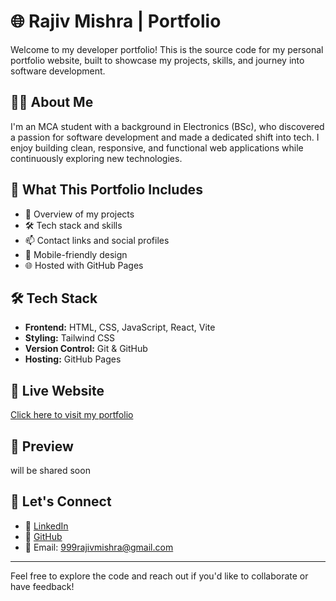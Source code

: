 # 🌐 Rajiv Mishra | Portfolio

Welcome to my developer portfolio! This is the source code for my personal portfolio website, built to showcase my projects, skills, and journey into software development.

## 🧑‍💻 About Me

I'm an MCA student with a background in Electronics (BSc), who discovered a passion for software development and made a dedicated shift into tech. I enjoy building clean, responsive, and functional web applications while continuously exploring new technologies.

## 🚀 What This Portfolio Includes

- 💼 Overview of my projects
- 🛠️ Tech stack and skills
- 📫 Contact links and social profiles
- 📱 Mobile-friendly design
- 🌐 Hosted with GitHub Pages

## 🛠️ Tech Stack

- **Frontend:** HTML, CSS, JavaScript, React, Vite
- **Styling:** Tailwind CSS
- **Version Control:** Git & GitHub
- **Hosting:** GitHub Pages

## 🔗 Live Website

[Click here to visit my portfolio](https://tech-rajiv.github.io/_me)

## 📸 Preview

will be shared soon


## 🤝 Let's Connect

- 💼 [LinkedIn](https://www.linkedin.com/in/your-link)
- 🐙 [GitHub](https://github.com/tech-rajiv)
- 📧 Email: 999rajivmishra@gmail.com

---

Feel free to explore the code and reach out if you'd like to collaborate or have feedback!




